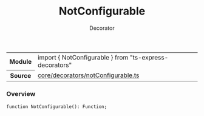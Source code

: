 <header class="symbol-info-header">    <h1 id="notconfigurable">NotConfigurable</h1>    <label class="symbol-info-type-label decorator">Decorator</label>      </header>
<section class="symbol-info">      <table class="is-full-width">        <tbody>        <tr>          <th>Module</th>          <td>            <div class="lang-typescript">                <span class="token keyword">import</span> { NotConfigurable }                 <span class="token keyword">from</span>                 <span class="token string">"ts-express-decorators"</span>                            </div>          </td>        </tr>        <tr>          <th>Source</th>          <td>            <a href="https://romakita.github.io/ts-express-decorators/#//blob/v2.10.0/src/core/decorators/notConfigurable.ts#L0-L0">                core/decorators/notConfigurable.ts            </a>        </td>        </tr>                </tbody>      </table>    </section>

### Overview

<pre><code class="typescript-lang">function <span class="token function">NotConfigurable</span><span class="token punctuation">(</span><span class="token punctuation">)</span><span class="token punctuation">:</span> Function<span class="token punctuation">;</span></code></pre>

